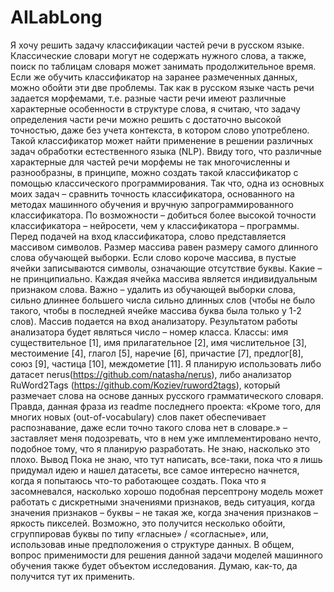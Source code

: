 # AILabLong

Я хочу решить задачу классификации частей речи в русском языке. Классические словари могут не содержать нужного слова, а также, поиск по таблицам словаря может занимать продолжительное время.  Если же обучить классификатор на заранее размеченных данных, можно обойти эти две проблемы. Так как в русском языке часть речи задается морфемами, т.е. разные части речи имеют различные характерные особенности в структуре слова, я считаю, что задачу определения части речи можно решить с достаточно высокой точностью, даже без учета контекста, в котором слово употреблено. Такой классификатор может найти применение в решении различных задач обработки естественного языка (NLP).
Ввиду того, что различные характерные для частей речи морфемы не так многочисленны и разнообразны, в принципе, можно создать такой классификатор с помощью классического программирования. Так что, одна из основных моих задач – сравнить точность классификатора, основанного на методах машинного обучения и вручную запрограммированного классификатора. По возможности – добиться более высокой точности классификатора – нейросети, чем у классификатора – программы.
Перед подачей на вход классификатора, слово представляется массивом символов. Размер массива равен размеру самого длинного слова обучающей выборки. Если слово короче массива, в пустые ячейки записываются символы, означающие отсутствие буквы. Какие – не принципиально. Каждая ячейка массива является индивидуальным признаком слова. Важно – удалить из обучающей выборки слова, сильно длиннее большего числа сильно длинных слов (чтобы не было такого, чтобы в последней ячейке массива буква была только у 1-2 слов). Массив подается на вход анализатору. Результатом работы анализатора будет являться число – номер класса. Классы: имя существительное [1], имя прилагательное [2], имя числительное [3], местоимение [4], глагол [5], наречие [6], причастие [7], предлог[8], союз [9], частица [10], междометие [11].
Я планирую использовать либо датасет nerus(https://github.com/natasha/nerus), либо анализатор RuWord2Tags (https://github.com/Koziev/ruword2tags), который размечает слова на основе данных русского грамматического словаря. Правда, данная фраза из readme последнего проекта: «Кроме того, для многих новых (out-of-vocabulary) слов пакет обеспечивает распознавание, даже если точно такого слова нет в словаре.» – заставляет меня подозревать, что в нем уже имплементировано нечто, подобное тому, что я планирую разработать. Не знаю, насколько это плохо.
Вывод
Пока не знаю, что тут написать, все-таки, пока что я лишь придумал идею и нашел датасеты, все самое интересно начнется, когда я попытаюсь что-то работающее создать. Пока что я засомневался, насколько хорошо подобная персептрону модель может работать с дискретными значениями признаков, ведь ситуация, когда значения признаков – буквы – не такая же, когда значения признаков – яркость пикселей. Возможно, это получится несколько обойти, сгруппировав буквы по типу «гласные» / «согласные», или, использовав иные предположения о структуре данных. В общем, вопрос применимости для решения данной задачи моделей машинного обучения также будет объектом исследования. Думаю, как-то, да получится тут их применить.
